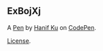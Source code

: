ExBojXj
-------


A [Pen](https://codepen.io/Hanif-Ku/pen/ExBojXj) by [Hanif Ku](https://codepen.io/Hanif-Ku) on [CodePen](https://codepen.io).

[License](https://codepen.io/license/pen/ExBojXj).